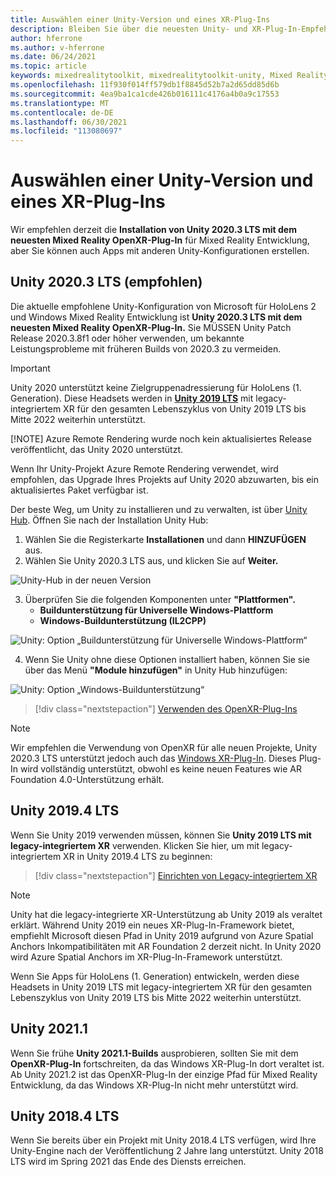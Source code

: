 ```yaml
---
title: Auswählen einer Unity-Version und eines XR-Plug-Ins
description: Bleiben Sie über die neuesten Unity- und XR-Plug-In-Empfehlungen für die HoloLens-Anwendungsentwicklung auf dem Laufenden.
author: hferrone
ms.author: v-hferrone
ms.date: 06/24/2021
ms.topic: article
keywords: mixedrealitytoolkit, mixedrealitytoolkit-unity, Mixed Reality-Headset, Windows Mixed Reality-Headset, Virtual Reality-Headset, Unity
ms.openlocfilehash: 11f930f014ff579db1f8845d52b7a2d65dd85d6b
ms.sourcegitcommit: 4ea9ba1ca1cde426b016111c4176a4b0a9c17553
ms.translationtype: MT
ms.contentlocale: de-DE
ms.lasthandoff: 06/30/2021
ms.locfileid: "113080697"
---
```

# <a name="choosing-a-unity-version-and-xr-plugin"></a>Auswählen einer Unity-Version und eines XR-Plug-Ins

Wir empfehlen derzeit die **Installation von Unity 2020.3 LTS mit dem neuesten Mixed Reality OpenXR-Plug-In** für Mixed Reality Entwicklung, aber Sie können auch Apps mit anderen Unity-Konfigurationen erstellen.

## <a name="unity-20203-lts-recommended"></a>Unity 2020.3 LTS (empfohlen)

Die aktuelle empfohlene Unity-Konfiguration von Microsoft für HoloLens 2 und Windows Mixed Reality Entwicklung ist **Unity 2020.3 LTS mit dem neuesten Mixed Reality OpenXR-Plug-In.** Sie MÜSSEN Unity Patch Release 2020.3.8f1 oder höher verwenden, um bekannte Leistungsprobleme mit früheren Builds von 2020.3 zu vermeiden.

> [!IMPORTANT]
> Unity 2020 unterstützt keine Zielgruppenadressierung für HoloLens (1. Generation). Diese Headsets werden in **[Unity 2019 LTS](#unity-20194-lts)** mit legacy-integriertem XR für den gesamten Lebenszyklus von Unity 2019 LTS bis Mitte 2022 weiterhin unterstützt.
>
> [!NOTE]
> Azure Remote Rendering wurde noch kein aktualisiertes Release veröffentlicht, das Unity 2020 unterstützt.
>
> Wenn Ihr Unity-Projekt Azure Remote Rendering verwendet, wird empfohlen, das Upgrade Ihres Projekts auf Unity 2020 abzuwarten, bis ein aktualisiertes Paket verfügbar ist.

Der beste Weg, um Unity zu installieren und zu verwalten, ist über <a href="https://unity3d.com/get-unity/download" target="_blank">Unity Hub</a>. Öffnen Sie nach der Installation Unity Hub:

1. Wählen Sie die Registerkarte **Installationen** und dann **HINZUFÜGEN** aus.
2. Wählen Sie Unity 2020.3 LTS aus, und klicken Sie auf **Weiter.**

![Unity-Hub in der neuen Version](images/unity-hub-img-01.png)

3. Überprüfen Sie die folgenden Komponenten unter **"Plattformen".**
    * **Buildunterstützung für Universelle Windows-Plattform**
    * **Windows-Buildunterstützung (IL2CPP)**

![Unity: Option „Buildunterstützung für Universelle Windows-Plattform“](../images/Unity_Install_Option_UWP.png)

4. Wenn Sie Unity ohne diese Optionen installiert haben, können Sie sie über das Menü **"Module hinzufügen"** in Unity Hub hinzufügen:

![Unity: Option „Windows-Buildunterstützung“](../images/Unity_Install_Option_UWP2.png)

> [!div class="nextstepaction"]
> [Verwenden des OpenXR-Plug-Ins](/windows/mixed-reality/develop/unity/xr-project-setup?tabs=openxr)

> [!NOTE]
> Wir empfehlen die Verwendung von OpenXR für alle neuen Projekte, Unity 2020.3 LTS unterstützt jedoch auch das [Windows XR-Plug-In](/windows/mixed-reality/develop/unity/xr-project-setup?tabs=windowsxr). Dieses Plug-In wird vollständig unterstützt, obwohl es keine neuen Features wie AR Foundation 4.0-Unterstützung erhält.

## <a name="unity-20194-lts"></a>Unity 2019.4 LTS

Wenn Sie Unity 2019 verwenden müssen, können Sie **Unity 2019 LTS mit legacy-integriertem XR** verwenden. Klicken Sie hier, um mit legacy-integriertem XR in Unity 2019.4 LTS zu beginnen:

> [!div class="nextstepaction"]
> [Einrichten von Legacy-integriertem XR](/windows/mixed-reality/develop/unity/xr-project-setup?tabs=legacy)

> [!NOTE]
> Unity hat die legacy-integrierte XR-Unterstützung ab Unity 2019 als veraltet erklärt.  Während Unity 2019 ein neues XR-Plug-In-Framework bietet, empfiehlt Microsoft diesen Pfad in Unity 2019 aufgrund von Azure Spatial Anchors Inkompatibilitäten mit AR Foundation 2 derzeit nicht.  In Unity 2020 wird Azure Spatial Anchors im XR-Plug-In-Framework unterstützt.

Wenn Sie Apps für HoloLens (1. Generation) entwickeln, werden diese Headsets in Unity 2019 LTS mit legacy-integriertem XR für den gesamten Lebenszyklus von Unity 2019 LTS bis Mitte 2022 weiterhin unterstützt.

## <a name="unity-20211"></a>Unity 2021.1

Wenn Sie frühe **Unity 2021.1-Builds** ausprobieren, sollten Sie mit dem **OpenXR-Plug-In** fortschreiten, da das Windows XR-Plug-In dort veraltet ist.  Ab Unity 2021.2 ist das OpenXR-Plug-In der einzige Pfad für Mixed Reality Entwicklung, da das Windows XR-Plug-In nicht mehr unterstützt wird.

## <a name="unity-20184-lts"></a>Unity 2018.4 LTS

Wenn Sie bereits über ein Projekt mit Unity 2018.4 LTS verfügen, wird Ihre Unity-Engine nach der Veröffentlichung 2 Jahre lang unterstützt.  Unity 2018 LTS wird im Spring 2021 das Ende des Diensts erreichen.
